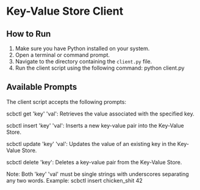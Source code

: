 # Key-Value Store Client

## How to Run

1. Make sure you have Python installed on your system.
2. Open a terminal or command prompt.
3. Navigate to the directory containing the `client.py` file.
4. Run the client script using the following command:
   python client.py

## Available Prompts

The client script accepts the following prompts:

scbctl get 'key' 'val': Retrieves the value associated with the specified key.

scbctl insert 'key' 'val': Inserts a new key-value pair into the Key-Value Store.

scbctl update 'key' 'val': Updates the value of an existing key in the Key-Value Store.

scbctl delete 'key': Deletes a key-value pair from the Key-Value Store.

Note: Both 'key' 'val' must be single strings with underscores separating any two words.
Example: scbctl insert chicken_shit 42

